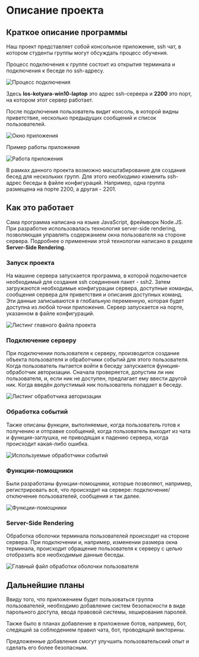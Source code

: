 # Описание проекта

## Краткое описание программы

Наш проект представляет собой консольное приложение, ssh чат, в котором студенты группы могут обсуждать процесс обучения.

Процесс подключения к группе состоит из открытия терминала и подключения к беседе по ssh-адресу.

![Процесс подключения](./images/2020-05-27-12-08-30.png)

Здесь **los-kotyara-win10-laptop** это адрес ssh-сервера и **2200** это порт, на котором этот сервер работает.

После подключения пользователь видит консоль, в которой видны приветствие, несколько предыдущих сообщений и список пользователей.

![Окно приложения](./images/2020-05-27-12-12-16.png)

Пример работы приложения

![Работа приложения](./images/1XTLGaF96J.gif)

В рамках данного проекта возможно масштабирование для создания бесед для нескольких групп. Для этого необходимо изменить ssh-адрес беседы в файле конфигураций. Например, одна группа размещена на порте 2200, а другая - 2201.

## Как это работает

Сама программа написана на языке JavaScript, фреймворк Node.JS. При разработке использовалась технология server-side rendering, позволяющая управлять содержанием окна пользователя на стороне сервера. Подробнее о применении этой технологии написано в разделе **Server-Side Rendering**.

### Запуск проекта

На машине сервера запускается программа, в которой подключается необходимый для создания ssh соединения пакет - ssh2. Затем загружаются необходимые конфигурации сервера, доступные команды, сообщения сервера для приветствия и описания доступных команд. Эти данные записываются в глобальную переменную, которая будет доступна из любой точки приложения. Сервер запускается на порте, указанном в файле конфигураций.

![Листинг главного файла проекта](./images/2020-05-27-12-28-51.png)

### Подключение серверу

При подключении пользователя к серверу, производится создание объекта пользователя и обработчики событий для этого пользователя. Когда пользователь пытается войти в беседу запускается функция-обработчик авторизации. Сначала проверяется, допустим ли ник пользователя, и, если ник не доступен, предлагает ему ввести другой ник. Когда введён допустимый ник пользователь попадает в беседу.

![Листинг обработчика авторизации](./images/2020-05-27-12-31-54.png)

### Обработка событий

Также описаны функции, выполняемые, когда пользователь готов к получению и отправке сообщений, когда пользователь выходит из чата и функция-заглушка, не приводящая к падению сервера, когда происходит какая-либо ошибка.

![Используемые обработчики событий](./images/2020-05-27-12-33-59.png)

### Функции-помощники

Были разработаны функции-помощники, которые позволяют, например, регистрировать всё, что происходит на сервере: подключение/отключение пользователей, сообщения и так далее.

![Функции-помощники](./images/2020-05-27-12-36-01.png)

### Server-Side Rendering

Обработка оболочки терминала пользователей происходит на стороне сервера. При подключении и, например, изменении размера окна терминала, происходит обращение пользователя к серверу с целью отобразить все необходимые данные беседы.

![Главный файл обработки оболочки пользователя](./images/2020-05-27-12-40-32.png)

## Дальнейшие планы

Ввиду того, что приложением будет пользоваться группа пользователей, необходимо добавление систем безопасности в виде парольного доступа, ввода правовой системы, хеширования паролей.

Также было в планах добавление в приложение ботов, например, бот, следящий за соблюдением правил чата, бот, проводящий викторины.

Предложенные добавления смогут улучшить пользовательский опыт и сделать его более безопасным.
